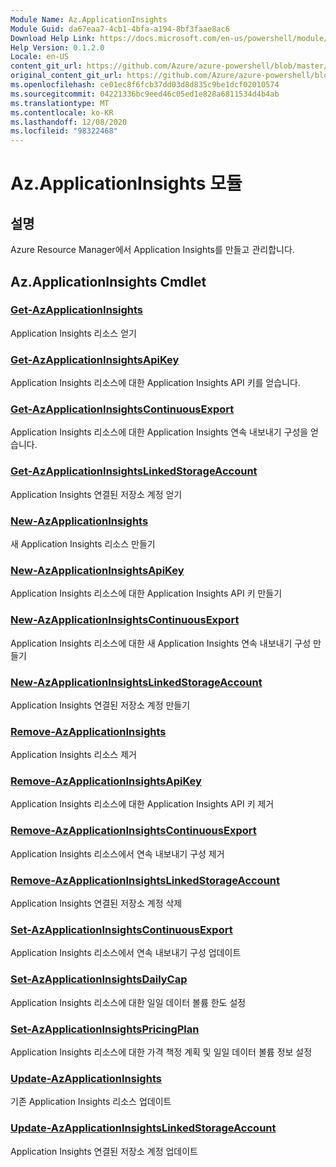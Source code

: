 ```yaml
---
Module Name: Az.ApplicationInsights
Module Guid: da67eaa7-4cb1-4bfa-a194-8bf3faae8ac6
Download Help Link: https://docs.microsoft.com/en-us/powershell/module/az.applicationinsights
Help Version: 0.1.2.0
Locale: en-US
content_git_url: https://github.com/Azure/azure-powershell/blob/master/src/ApplicationInsights/ApplicationInsights/help/Az.ApplicationInsights.md
original_content_git_url: https://github.com/Azure/azure-powershell/blob/master/src/ApplicationInsights/ApplicationInsights/help/Az.ApplicationInsights.md
ms.openlocfilehash: ce01ec8f6fcb37dd03d8d835c9be1dcf02010574
ms.sourcegitcommit: 04221336bc9eed46c05ed1e828a6811534d4b4ab
ms.translationtype: MT
ms.contentlocale: ko-KR
ms.lasthandoff: 12/08/2020
ms.locfileid: "98322468"
---
```

# Az.ApplicationInsights 모듈
## 설명
Azure Resource Manager에서 Application Insights를 만들고 관리합니다.

## Az.ApplicationInsights Cmdlet
### [Get-AzApplicationInsights](Get-AzApplicationInsights.md)
Application Insights 리소스 얻기

### [Get-AzApplicationInsightsApiKey](Get-AzApplicationInsightsApiKey.md)
Application Insights 리소스에 대한 Application Insights API 키를 얻습니다.

### [Get-AzApplicationInsightsContinuousExport](Get-AzApplicationInsightsContinuousExport.md)
Application Insights 리소스에 대한 Application Insights 연속 내보내기 구성을 얻습니다.

### [Get-AzApplicationInsightsLinkedStorageAccount](Get-AzApplicationInsightsLinkedStorageAccount.md)
Application Insights 연결된 저장소 계정 얻기

### [New-AzApplicationInsights](New-AzApplicationInsights.md)
새 Application Insights 리소스 만들기

### [New-AzApplicationInsightsApiKey](New-AzApplicationInsightsApiKey.md)
Application Insights 리소스에 대한 Application Insights API 키 만들기

### [New-AzApplicationInsightsContinuousExport](New-AzApplicationInsightsContinuousExport.md)
Application Insights 리소스에 대한 새 Application Insights 연속 내보내기 구성 만들기

### [New-AzApplicationInsightsLinkedStorageAccount](New-AzApplicationInsightsLinkedStorageAccount.md)
Application Insights 연결된 저장소 계정 만들기

### [Remove-AzApplicationInsights](Remove-AzApplicationInsights.md)
Application Insights 리소스 제거

### [Remove-AzApplicationInsightsApiKey](Remove-AzApplicationInsightsApiKey.md)
Application Insights 리소스에 대한 Application Insights API 키 제거

### [Remove-AzApplicationInsightsContinuousExport](Remove-AzApplicationInsightsContinuousExport.md)
Application Insights 리소스에서 연속 내보내기 구성 제거

### [Remove-AzApplicationInsightsLinkedStorageAccount](Remove-AzApplicationInsightsLinkedStorageAccount.md)
Application Insights 연결된 저장소 계정 삭제

### [Set-AzApplicationInsightsContinuousExport](Set-AzApplicationInsightsContinuousExport.md)
Application Insights 리소스에서 연속 내보내기 구성 업데이트

### [Set-AzApplicationInsightsDailyCap](Set-AzApplicationInsightsDailyCap.md)
Application Insights 리소스에 대한 일일 데이터 볼륨 한도 설정

### [Set-AzApplicationInsightsPricingPlan](Set-AzApplicationInsightsPricingPlan.md)
Application Insights 리소스에 대한 가격 책정 계획 및 일일 데이터 볼륨 정보 설정

### [Update-AzApplicationInsights](Update-AzApplicationInsights.md)
기존 Application Insights 리소스 업데이트

### [Update-AzApplicationInsightsLinkedStorageAccount](Update-AzApplicationInsightsLinkedStorageAccount.md)
Application Insights 연결된 저장소 계정 업데이트


